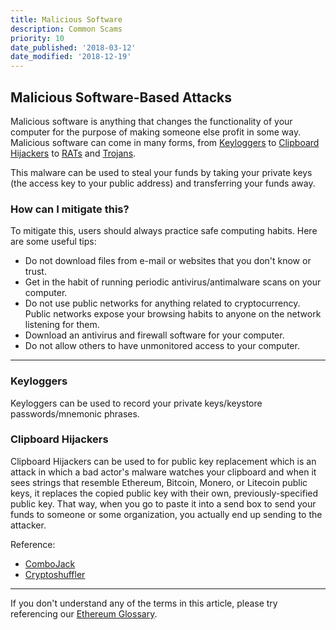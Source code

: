 ```yaml
---
title: Malicious Software
description: Common Scams
priority: 10
date_published: '2018-03-12'
date_modified: '2018-12-19'
---
```


## Malicious Software-Based Attacks

Malicious software is anything that changes the functionality of your computer for the purpose of making someone else profit in some way. Malicious software can come in many forms, from [Keyloggers](https://en.wikipedia.org/wiki/Keystroke_logging) to [Clipboard Hijackers](http://whatis.techtarget.com/definition/clipboard-hijack-attack) to [RATs](https://en.wikipedia.org/wiki/Remote_access_trojan) and [Trojans](https://en.wikipedia.org/wiki/Trojan_horse_(computing)).

This malware can be used to steal your funds by taking your private keys (the access key to your public address) and transferring your funds away.

### How can I mitigate this?

To mitigate this, users should always practice safe computing habits. Here are some useful tips:

* Do not download files from e-mail or websites that you don't know or trust.
* Get in the habit of running periodic antivirus/antimalware scans on your computer.
* Do not use public networks for anything related to cryptocurrency. Public networks expose your browsing habits to anyone on the network listening for them.
* Download an antivirus and firewall software for your computer.
* Do not allow others to have unmonitored access to your computer.

---

### Keyloggers

Keyloggers can be used to record your private keys/keystore passwords/mnemonic phrases.

### Clipboard Hijackers

Clipboard Hijackers can be used to for public key replacement which is an attack in which a bad actor's malware watches your clipboard and when it sees strings that resemble Ethereum, Bitcoin, Monero, or Litecoin public keys, it replaces the copied public key with their own, previously-specified public key. That way, when you go to paste it into a send box to send your funds to someone or some organization, you actually end up sending to the attacker.

Reference:

* [ComboJack](https://researchcenter.paloaltonetworks.com/2018/03/unit42-sure-ill-take-new-combojack-malware-alters-clipboards-steal-cryptocurrency/)
* [Cryptoshuffler](https://www.kaspersky.com/blog/cryptoshuffler-bitcoin-stealer/19976/)

---

If you don't understand any of the terms in this article, please try referencing our [Ethereum Glossary](/general-knowledge/ethereum-blockchain/a-glossary-of-common-terms-in-the-ethereum-crypto-space).

